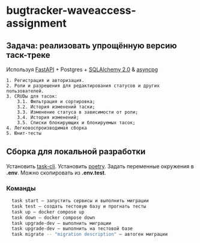 # bugtracker-waveaccess-assignment

## Задача: реализовать упрощённую версию таск-треке
Используя [FastAPI](https://fastapi.tiangolo.com/) + Postgres + [SQLAlchemy 2.0](https://docs.sqlalchemy.org/en/20/) & [asyncpg](https://github.com/MagicStack/asyncpg)

	1. Регистрация и авторизация.
	2. Роли и разрешения для редактирования статусов и других пользователей.
	3. CRUDы для тасок:
		3.1. Фильтрация и сортировка;
		3.2. История изменений таски;
		3.3. Изменение статуса в зависимости от роли;
		3.4. История изменений;
		3.5. Списки блокирующих и блокируемых тасок;
	4. Легковоспроизводимая сборка
	5. Юнит-тесты

## Сборка для локальной разработки

Установить [task-cli](https://taskfile.dev/installation/).
Установить [poetry](https://python-poetry.org/docs/#installation).
Задать переменные окружения в **.env**. Можно скопировать из **.env.test**.

### Команды

```bash
  task start — запустить сервисы и выполнить миграции
  task test — создать тестовую базу и прогнать тесты 
  task up — docker compose up
  task down — docker compose down
  task upgrade-dev — выполнить миграции
  task upgrade-dev — выполнить на тестовой базе
  task migrate -- "migration description" — автоген миграции
```
